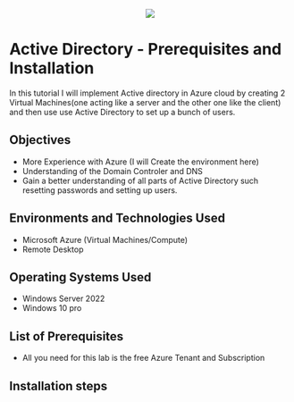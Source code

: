<p align="center">
<img src="https://rb.gy/hdy7u" />
</p>

<h1>Active Directory - Prerequisites and Installation</h1>

In this tutorial I will implement Active directory in Azure cloud by creating 2 Virtual Machines(one acting like a server and the other one like the client) and then use use Active Directory to set up a bunch of users.

<h2>Objectives</h2>

-  More Experience with Azure (I will Create the environment here)
-  Understanding of the Domain Controler and DNS
-  Gain a better understanding of all parts of Active Directory such resetting passwords and setting up users.

<h2>Environments and Technologies Used</h2>

- Microsoft Azure (Virtual Machines/Compute)
- Remote Desktop

<h2>Operating Systems Used</h2>

-  Windows Server 2022
-  Windows 10 pro

<h2>List of Prerequisites</h2>

-  All you need for this lab is the free Azure Tenant and Subscription

<h2>Installation steps</h2>

